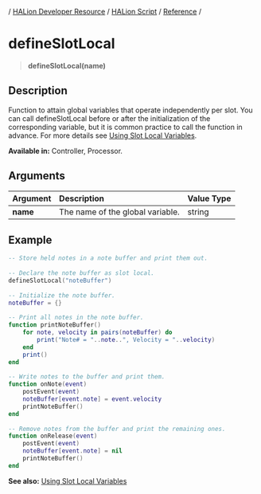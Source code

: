 / [HALion Developer Resource](../..//HALion-Developer-Resource.md) / [HALion Script](./HALion-Script.md) / [Reference](./Reference.md) /

# defineSlotLocal

>**defineSlotLocal(name)**

## Description

Function to attain global variables that operate independently per slot. You can call defineSlotLocal before or after the initialization of the corresponding variable, but it is common practice to call the function in advance. For more details see [Using Slot Local Variables](./Using-Slot-Local-Variables.md).

**Available in:** Controller, Processor.

## Arguments

|Argument|Description|Value Type|
|:-|:-|:-|
|**name**|The name of the global variable.|string|

## Example

```lua
-- Store held notes in a note buffer and print them out.
 
-- Declare the note buffer as slot local.
defineSlotLocal("noteBuffer")
 
-- Initialize the note buffer.
noteBuffer = {}
 
-- Print all notes in the note buffer.
function printNoteBuffer()
    for note, velocity in pairs(noteBuffer) do
        print("Note# = "..note..", Velocity = "..velocity)
    end
    print()
end
 
-- Write notes to the buffer and print them.
function onNote(event)
    postEvent(event)
    noteBuffer[event.note] = event.velocity
    printNoteBuffer()
end
 
-- Remove notes from the buffer and print the remaining ones.
function onRelease(event)
    postEvent(event)
    noteBuffer[event.note] = nil
    printNoteBuffer()
end
```

**See also:** [Using Slot Local Variables](./Using-Slot-Local-Variables.md)